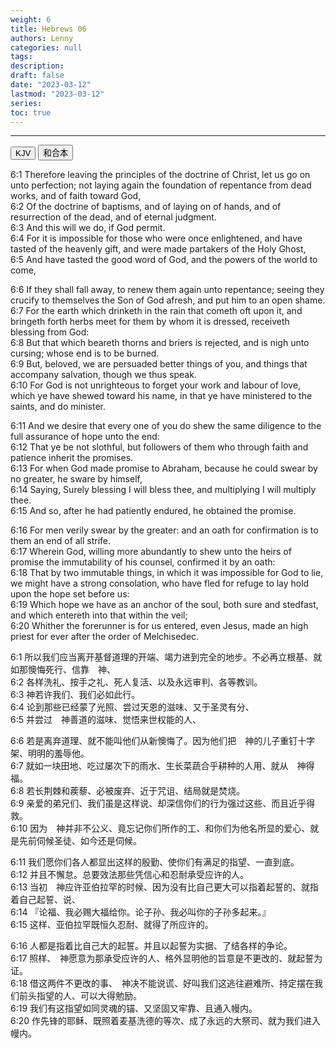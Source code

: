 ```yaml
---
weight: 6
title: Hebrews 06
authors: Lenny
categories: null
tags: 
description: 
draft: false
date: "2023-03-12"
lastmod: "2023-03-12"
series:
toc: true
---
```



<!--more-->
---

<!-- Tab links -->
<div class="tab">
  <button class="tablinks active" onclick="tablabel(event, 'english')">KJV</button>
  <button class="tablinks" onclick="tablabel(event, 'chinese')">和合本</button>
  
</div>

<!-- Tab content -->
<div id="english" class="tabcontent" style="display:block">

6:1 Therefore leaving the principles of the doctrine of Christ, let us go on unto perfection; not laying again the foundation of repentance from dead works, and of faith toward God,  
6:2 Of the doctrine of baptisms, and of laying on of hands, and of resurrection of the dead, and of eternal judgment.  
6:3 And this will we do, if God permit.  
6:4 For it is impossible for those who were once enlightened, and have tasted of the heavenly gift, and were made partakers of the Holy Ghost,  
6:5 And have tasted the good word of God, and the powers of the world to come,  

6:6 If they shall fall away, to renew them again unto repentance; seeing they crucify to themselves the Son of God afresh, and put him to an open shame.  
6:7 For the earth which drinketh in the rain that cometh oft upon it, and bringeth forth herbs meet for them by whom it is dressed, receiveth blessing from God:  
6:8 But that which beareth thorns and briers is rejected, and is nigh unto cursing; whose end is to be burned.  
6:9 But, beloved, we are persuaded better things of you, and things that accompany salvation, though we thus speak.  
6:10 For God is not unrighteous to forget your work and labour of love, which ye have shewed toward his name, in that ye have ministered to the saints, and do minister.  

6:11 And we desire that every one of you do shew the same diligence to the full assurance of hope unto the end:  
6:12 That ye be not slothful, but followers of them who through faith and patience inherit the promises.  
6:13 For when God made promise to Abraham, because he could swear by no greater, he sware by himself,  
6:14 Saying, Surely blessing I will bless thee, and multiplying I will multiply thee.  
6:15 And so, after he had patiently endured, he obtained the promise.  

6:16 For men verily swear by the greater: and an oath for confirmation is to them an end of all strife.  
6:17 Wherein God, willing more abundantly to shew unto the heirs of promise the immutability of his counsel, confirmed it by an oath:  
6:18 That by two immutable things, in which it was impossible for God to lie, we might have a strong consolation, who have fled for refuge to lay hold upon the hope set before us:  
6:19 Which hope we have as an anchor of the soul, both sure and stedfast, and which entereth into that within the veil;  
6:20 Whither the forerunner is for us entered, even Jesus, made an high priest for ever after the order of Melchisedec.  


</div>

<div id="chinese" class="tabcontent">

6:1 所以我们应当离开基督道理的开端、竭力进到完全的地步。不必再立根基、就如那懊悔死行、信靠　神、  
6:2 各样洗礼、按手之礼、死人复活、以及永远审判、各等教训。  
6:3 神若许我们、我们必如此行。  
6:4 论到那些已经蒙了光照、尝过天恩的滋味、又于圣灵有分、  
6:5 并尝过　神善道的滋味、觉悟来世权能的人、  
 
6:6 若是离弃道理、就不能叫他们从新懊悔了。因为他们把　神的儿子重钉十字架、明明的羞辱他。  
6:7 就如一块田地、吃过屡次下的雨水、生长菜蔬合乎耕种的人用、就从　神得福。  
6:8 若长荆棘和蒺藜、必被废弃、近于咒诅、结局就是焚烧。  
6:9 亲爱的弟兄们、我们虽是这样说、却深信你们的行为强过这些、而且近乎得救。  
6:10 因为　神并非不公义、竟忘记你们所作的工、和你们为他名所显的爱心、就是先前伺候圣徒、如今还是伺候。  
 
6:11 我们愿你们各人都显出这样的殷勤、使你们有满足的指望、一直到底。  
6:12 并且不懈怠。总要效法那些凭信心和忍耐承受应许的人。  
6:13 当初　神应许亚伯拉罕的时候、因为没有比自己更大可以指着起誓的、就指着自己起誓、说、  
6:14 『论福、我必赐大福给你。论子孙、我必叫你的子孙多起来。』  
6:15 这样、亚伯拉罕既恒久忍耐、就得了所应许的。  
 
6:16 人都是指着比自己大的起誓。并且以起誓为实据、了结各样的争论。  
6:17 照样、　神愿意为那承受应许的人、格外显明他的旨意是不更改的、就起誓为证。  
6:18 借这两件不更改的事、　神决不能说谎、好叫我们这逃往避难所、持定摆在我们前头指望的人、可以大得勉励。  
6:19 我们有这指望如同灵魂的锚、又坚固又牢靠、且通入幔内。  
6:20 作先锋的耶稣、既照着麦基洗德的等次、成了永远的大祭司、就为我们进入幔内。  
</div>